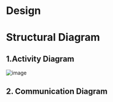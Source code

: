 # Design

# Structural Diagram

## 1.Activity Diagram 

![image](https://user-images.githubusercontent.com/80145154/142749386-eda9c48e-7d69-4668-bff1-e8b425f71ddb.png)

## 2. Communication Diagram




